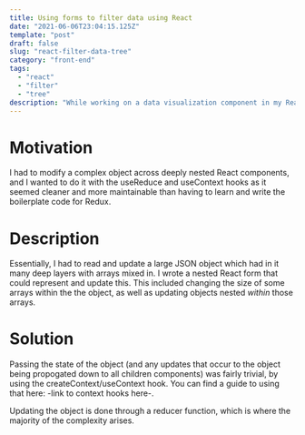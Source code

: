```yaml
---
title: Using forms to filter data using React 
date: "2021-06-06T23:04:15.125Z"
template: "post"
draft: false
slug: "react-filter-data-tree"
category: "front-end"
tags:
  - "react"
  - "filter"
  - "tree"
description: "While working on a data visualization component in my React dashboard (ie. charts), I had to build a form that extracted the correct dataset from a large JSON object. I built a component that treats the object as a large n-ary tree and filters down the branches until returning the correct leaf (dataset)"
---
```

# Motivation
I had to modify a complex object across deeply nested React components, and I wanted to do it with the useReduce and useContext hooks as it seemed cleaner and more maintainable than having to learn and write the boilerplate code for Redux. 

# Description 
Essentially, I had to read and update a large JSON object which had in it many deep layers with arrays mixed in. I wrote a nested React form that could represent and update this. This included changing the size of some arrays within the the object, as well as updating objects nested _within_ those arrays. 

# Solution
Passing the state of the object (and any updates that occur to the object being propogated down to all children components) was fairly trivial, by using the createContext/useContext hook. You can find a guide to using that here: -link to context hooks here-.

Updating the object is done through a reducer function, which is where the majority of the complexity arises.  

